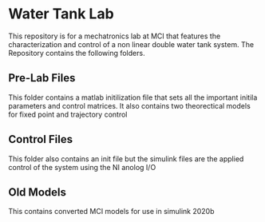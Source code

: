 # Water Tank Lab
This repository is for a mechatronics lab at MCI that features the characterization and control of a non linear double water tank system. The Repository contains the following folders.

## Pre-Lab Files
This folder contains a matlab initilization file that sets all the important initila parameters and control matrices. It also contains two theorectical models for fixed point and trajectory control

## Control Files
This folder also contains an init file but the simulink files are the applied control of the system using the NI anolog I/O

## Old Models
This contains converted MCI models for use in simulink 2020b

